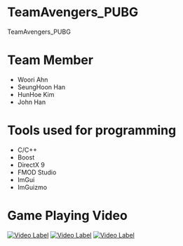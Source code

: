 # TeamAvengers_PUBG
TeamAvengers_PUBG

# Team Member
- Woori Ahn
- SeungHoon Han
- HunHoe Kim
- John Han

# Tools used for programming
- C/C++
- Boost
- DirectX 9
- FMOD Studio
- ImGui
- ImGuizmo

# Game Playing Video
[![Video Label](http://img.youtube.com/vi/Anu5nLHhWZY/0.jpg)](https://youtu.be/Anu5nLHhWZY)
[![Video Label](http://img.youtube.com/vi/Nr4cj6VqXCM/0.jpg)](https://youtu.be/Nr4cj6VqXCM)
[![Video Label](http://img.youtube.com/vi/G8EO_M4ph68/0.jpg)](https://youtu.be/G8EO_M4ph68)
